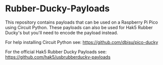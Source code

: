 # Rubber-Ducky-Payloads

This repository contains payloads that can be used on a Raspberry Pi Pico using Circuit Python. These payloads can also be used for Hak5 Rubber Ducky's but you'll need to encode the payload instead.

For help installing Circuit Python see: https://github.com/dbisu/pico-ducky

For the official Hak5 Rubber Ducky Payloads see: https://github.com/hak5/usbrubberducky-payloads

